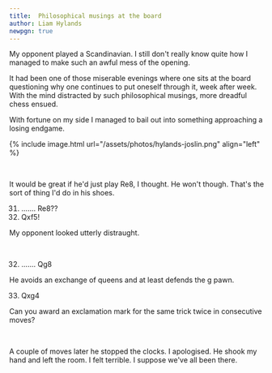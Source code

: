 ```yaml
---
title:  Philosophical musings at the board
author: Liam Hylands
newpgn: true
---
```


My opponent played a Scandinavian. I still don't really know quite how I managed to make such an awful mess of the opening.

It had been one of those miserable evenings where one sits at the board questioning why one continues to put oneself through it, week after week. With the mind distracted by such philosophical musings, more dreadful chess ensued.

With fortune on my side I managed to bail out into something approaching a losing endgame.

{% include image.html url="/assets/photos/hylands-joslin.png" align="left" %}

<div class="clearfix"></div>

<div>

<br/>
<p>It would be great if he'd just play Re8, I thought.  He won't though. That's the sort of thing I'd do in his shoes.</p> 


 31. .......     Re8??<br/>
 32. Qxf5!<br/>

<p>My opponent looked utterly distraught.</p> <br/>

 32. .......  Qg8 <br/>

<p>He avoids an exchange of queens and at least defends the g pawn.</p>

 33. Qxg4 <br/>
 <p>Can you award an exclamation mark for the same trick twice in consecutive moves?</p>
<br/>
</div>

<p>A couple of moves later he stopped the clocks.  I apologised.  He shook my hand and left the room.  I felt terrible.  I suppose we've all been there.</p>


